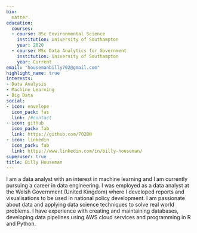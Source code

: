 ```yaml
---
bio: 
  matter.
education:
  courses:
  - course: BSc Environmental Science
    institution: University of Southampton
    year: 2020
  - course: MSc Data Analytics for Government
    institution: University of Southampton
    year: Current
email: "housemanbilly702@gmail.com"
highlight_name: true
interests:
- Data Analysis
- Machine Learning
- Big Data
social:
- icon: envelope
  icon_pack: fas
  link: /#contact
- icon: github
  icon_pack: fab
  link: https://github.com/702BH
- icon: linkedin
  icon_pack: fab
  link: https://www.linkedin.com/in/billy-houseman/
superuser: true
title: Billy Houseman
---
```


I am a data analyst with an interest in machine learning and I am currently pursuing a career in data engineering. I was employed as a data analyst at the Welsh Government (United Kingdom) where I developed reports and visualisations to be used in national policy development. I am passionate about data and applying data science techniques to solve real world problems. I have experience with creating and maintaining databases, developing data pipelines using AWS cloud services and programming in R and Python.

